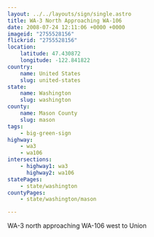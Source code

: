 ```yaml
---
layout: ../../layouts/sign/single.astro
title: WA-3 North Approaching WA-106
date: 2008-07-24 12:11:06 +0000 +0000
imageid: "2755528156"
flickrid: "2755528156"
location:
    latitude: 47.430872
    longitude: -122.841822
country:
    name: United States
    slug: united-states
state:
    name: Washington
    slug: washington
county:
    name: Mason County
    slug: mason
tags:
    - big-green-sign
highway:
    - wa3
    - wa106
intersections:
    - highway1: wa3
      highway2: wa106
statePages:
    - state/washington
countyPages:
    - state/washington/mason

---
```

WA-3 north approaching WA-106 west to Union